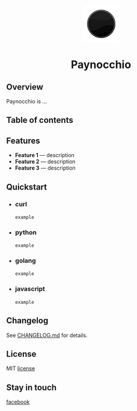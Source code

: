 <p align="center">
<img style="align:center;" src="resources/icon.png" alt="Paynocchio Logo" width="100" />
<h1 align="center">Paynocchio</h1>
</p>

## Overview
Paynocchio is ...

## Table of contents

## Features
* **Feature 1** — description
* **Feature 2** — description
* **Feature 3** — description

## Quickstart

- ### curl
    ```
    example
    ```

- ### python
    ```
    example
    ```

- ### golang
    ```
    example
    ```

- ### javascript
    ```
    example
    ```

## Changelog
See [CHANGELOG.md](https://github.com/PAYNOCCHIO/paynocchio-api-alpha) for details.

## License
MIT [license](https://github.com/PAYNOCCHIO/paynocchio-api-alpha/blob/main/LICENSE)

## Stay in touch
[facebook](https://facebook.com)
